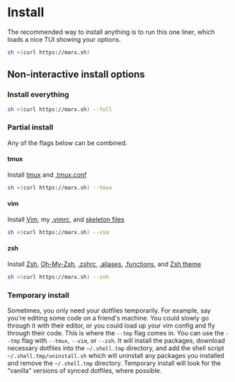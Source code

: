# Install

The recommended way to install anything is to run this one liner, which loads a nice TUI showing
your options.

```bash
sh <(curl https://marx.sh)
```

## Non-interactive install options

### Install everything

```bash
sh <(curl https://marx.sh) --full
```

### Partial install

Any of the flags below can be combined.
#### tmux
Install [tmux](https://github.com/tmux/tmux) and [.tmux.conf](tmux/tmux.conf)
```bash
sh <(curl https://marx.sh) --tmux
```

#### vim
Install [Vim](https://github.com/vim/vim), my [.vimrc](vim/vimrc), and [skeleton files](vim/templates)
```bash
sh <(curl https://marx.sh) --vim
```

#### zsh
Install [Zsh](https://www.zsh.org/), [Oh-My-Zsh](https://ohmyz.sh/), [.zshrc](zsh/zshrc), [.aliases](zsh/aliases), [.functions](zsh/functions), and [Zsh theme](zsh/t3.zsh-theme)
```bash
sh <(curl https://marx.sh) --zsh
```

### Temporary install
Sometimes, you only need your dotfiles temporarily. For example, say you're editing some code on a friend's machine. You could slowly go through it with their editor, or you could load up your vim config and fly through their code. This is where the `--tmp` flag comes in. You can use the `--tmp` flag with `--tmux`, `--vim`, or `--zsh`. It will install the packages, download necessary dotfiles into the `~/.shell.tmp` directory, and add the shell script `~/.shell.tmp/uninstall.sh` which will uninstall any packages you installed and remove the `~/.shell.tmp` directory. Temporary install will look for the “vanilla” versions of synced dotfiles, where possible.